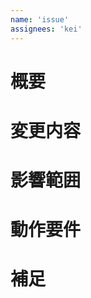 ```yaml
---
name: 'issue'
assignees: 'kei'
---
```


# 概要

<!-- 変更の目的 もしくは 関連する Issue 番号 -->

# 変更内容

<!-- ビューの変更がある場合はスクショによる比較などがあるとわかりやすい -->

# 影響範囲

<!-- この関数を変更したのでこの機能にも影響がある、など -->

# 動作要件

<!-- 動作に必要な 環境変数 / 依存関係 / DBの更新 など -->

# 補足

<!-- レビューをする際に見てほしい点、ローカル環境で試す際の注意点、など -->
